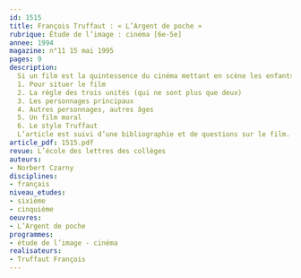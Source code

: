 ```yaml
---
id: 1515
title: François Truffaut : « L’Argent de poche » 
rubrique: Étude de l’image : cinéma [6e-5e]
annee: 1994
magazine: n°11 15 mai 1995
pages: 9
description: 
  Si un film est la quintessence du cinéma mettant en scène les enfants, c’est certainement un film de Truffaut. Et, parmi ses films, « L’Argent de poche ». Non que ce soit son meilleur film ; de cela chacun est libre de juger. Mais ce film est comme une synthèse de ce qu’il montre de l’enfance. Beaucoup d’enfants sont réunis, et de tous âges, dans les situations les plus variées. Autant qu’un film sur les enfants, « L’Argent de poche » est un film fait avec les enfants. Autrement dit, avec toutes les difficultés et les joies que l’on peut rencontrer lorsqu’on travaille avec eux.
  1. Pour situer le film
  2. La règle des trois unités (qui ne sont plus que deux)
  3. Les personnages principaux
  4. Autres personnages, autres âges
  5. Un film moral
  6. Le style Truffaut
  L’article est suivi d’une bibliographie et de questions sur le film.
article_pdf: 1515.pdf
revue: L’école des lettres des collèges
auteurs:
- Norbert Czarny
disciplines:
- français
niveau_etudes:
- sixième
- cinquième
oeuvres:
- L’Argent de poche
programmes:
- étude de l’image - cinéma
realisateurs:
- Truffaut François
---
```

